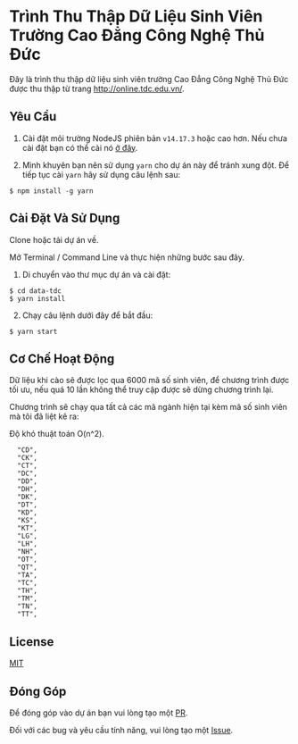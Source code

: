 # Trình Thu Thập Dữ Liệu Sinh Viên Trường Cao Đẳng Công Nghệ Thủ Đức

Đây là trình thu thập dữ liệu sinh viên trường Cao Đẳng Công Nghệ Thủ Đức được thu thập từ trang http://online.tdc.edu.vn/.

## Yêu Cầu

1. Cài đặt môi trường NodeJS phiên bản `v14.17.3` hoặc cao hơn. Nếu chưa cài đặt bạn có thể cài nó [ở đây](https://nodejs.org/en/).

2. Mình khuyên bạn nên sử dụng `yarn` cho dự án này để tránh xung đột. Để tiếp tục cài `yarn` hãy sử dụng câu lệnh sau:

```
$ npm install -g yarn
```


## Cài Đặt Và Sử Dụng

Clone hoặc tải dự án về.

Mở Terminal / Command Line và thực hiện những bước sau đây.

1. Di chuyển vào thư mục dự án và cài đặt:

```
$ cd data-tdc
$ yarn install
```

2. Chạy câu lệnh dưới đây để bắt đầu:

```
$ yarn start
```


## Cơ Chế Hoạt Động

Dữ liệu khi cào sẽ được lọc qua 6000 mã số sinh viên, để chương trình được tối ưu, nếu quá 10 lần không thể truy cập được sẽ dừng chương trình lại.

Chương trình sẽ chạy qua tất cả các mã ngành hiện tại kèm mã số sinh viên mà tôi đã liệt kê ra:

Độ khó thuật toán O(n^2).

```
  "CD",
  "CK",
  "CT",
  "DC",
  "DD",
  "DH",
  "DK",
  "DT",
  "KD",
  "KS",
  "KT",
  "LG",
  "LH",
  "NH",
  "OT",
  "QT",
  "TA",
  "TC",
  "TH",
  "TM",
  "TN",
  "TT",
```


## License

[MIT](https://github.com/tronghieu60s/data-tdc/blob/master/LICENSE)


## Đóng Góp

Để đóng góp vào dự án bạn vui lòng tạo một [PR](https://github.com/tronghieu60s/data-tdc/pulls).

Đối với các bug và yêu cầu tính năng, vui lòng tạo một [Issue](https://github.com/tronghieu60s/data-tdc/issues).
